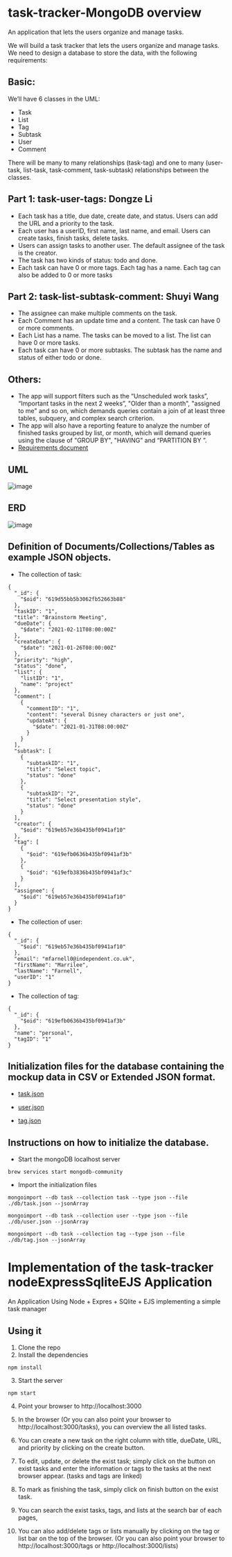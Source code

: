 # task-tracker-MongoDB overview

An application that lets the users organize and manage tasks.

We will build a task tracker that lets the users organize and manage tasks. We need to design a database to store the data, with the following requirements:

## Basic:

We’ll have 6 classes in the UML:

-   Task
-   List
-   Tag
-   Subtask
-   User
-   Comment

There will be many to many relationships (task-tag) and one to many (user- task, list-task, task-comment, task-subtask) relationships between the classes.

## Part 1: task-user-tags: Dongze Li

-   Each task has a title, due date, create date, and status. Users can add the URL and a priority to the task.
-   Each user has a userID, first name, last name, and email. Users can create tasks, finish tasks, delete tasks.
-   Users can assign tasks to another user. The default assignee of the task is the creator.
-   The task has two kinds of status: todo and done.
-   Each task can have 0 or more tags. Each tag has a name. Each tag can also be added to 0 or more tasks

## Part 2: task-list-subtask-comment: Shuyi Wang

-   The assignee can make multiple comments on the task.
-   Each Comment has an update time and a content. The task can have 0 or more comments.
-   Each List has a name. The tasks can be moved to a list. The list can have 0 or more tasks.
-   Each task can have 0 or more subtasks. The subtask has the name and status of either todo or done.

## Others:

-   The app will support filters such as the “Unscheduled work tasks”, “Important tasks in the next 2 weeks”, "Older than a month", "assigned to me" and so on, which demands queries contain a join of at least three tables, subquery, and complex search criterion.
-   The app will also have a reporting feature to analyze the number of finished tasks grouped by list, or month, which will demand queries using the clause of "GROUP BY", "HAVING" and “PARTITION BY ”.
-   [Requirements document](https://github.com/ldgze/task-tracker/blob/main/A.%20Requirements%20Document.pdf)

## UML

![image](https://github.com/ldgze/task-tracker-MongoDB/blob/main/B.%20UML%20-%20Page%201.png)

## ERD

![image](https://github.com/ldgze/task-tracker-MongoDB/blob/main/C.%20ERD.png)

## Definition of Documents/Collections/Tables as example JSON objects.

-   The collection of task:

```
{
  "_id": {
    "$oid": "619d55bb5b3062fb52663b88"
  },
  "taskID": "1",
  "title": "Brainstorm Meeting",
  "dueDate": {
    "$date": "2021-02-11T08:00:00Z"
  },
  "createDate": {
    "$date": "2021-01-26T08:00:00Z"
  },
  "priority": "high",
  "status": "done",
  "list": {
    "listID": "1",
    "name": "project"
  },
  "comment": [
    {
      "commentID": "1",
      "content": "several Disney characters or just one",
      "updateAt": {
        "$date": "2021-01-31T08:00:00Z"
      }
    }
  ],
  "subtask": [
    {
      "subtaskID": "1",
      "title": "Select topic",
      "status": "done"
    },
    {
      "subtaskID": "2",
      "title": "Select presentation style",
      "status": "done"
    }
  ],
  "creator": {
    "$oid": "619eb57e36b435bf0941af10"
  },
  "tag": [
    {
      "$oid": "619efb0636b435bf0941af3b"
    },
    {
      "$oid": "619efb3836b435bf0941af3c"
    }
  ],
  "assignee": {
    "$oid": "619eb57e36b435bf0941af10"
  }
}
```

-   The collection of user:

```
{
  "_id": {
    "$oid": "619eb57e36b435bf0941af10"
  },
  "email": "mfarnell0@independent.co.uk",
  "firstName": "Marrilee",
  "lastName": "Farnell",
  "userID": "1"
}
```

-   The collection of tag:

```
{
  "_id": {
    "$oid": "619efb0636b435bf0941af3b"
  },
  "name": "personal",
  "tagID": "1"
}
```

## Initialization files for the database containing the mockup data in CSV or Extended JSON format.

-   [task.json](https://github.com/ldgze/task-tracker-MongoDB/blob/main/db/task.json)

-   [user.json](https://github.com/ldgze/task-tracker-MongoDB/blob/main/db/user.json)

-   [tag.json](https://github.com/ldgze/task-tracker-MongoDB/blob/main/db/tag.json)

## Instructions on how to initialize the database.

-   Start the mongoDB localhost server

```
brew services start mongodb-community
```

-   Import the initialization files

```
mongoimport --db task --collection task --type json --file ./db/task.json --jsonArray
```

```
mongoimport --db task --collection user --type json --file ./db/user.json --jsonArray
```

```
mongoimport --db task --collection tag --type json --file ./db/tag.json --jsonArray
```

# Implementation of the task-tracker nodeExpressSqliteEJS Application

An Application Using Node + Expres + SQlite + EJS implementing a simple task manager

## Using it

1. Clone the repo
2. Install the dependencies

```
npm install
```

3. Start the server

```
npm start
```

4. Point your browser to http://localhost:3000

5. In the browser (Or you can also point your browser to http://localhost:3000/tasks), you can overview the all listed tasks.

6. You can create a new task on the right column with title, dueDate, URL, and priority by clicking on the create button.

7. To edit, update, or delete the exist task; simply click on the button on exist tasks and enter the information or tags to the tasks at the next browser appear. (tasks and tags are linked)

8. To mark as finishing the task, simply click on finish button on the exist task.

9. You can search the exist tasks, tags, and lists at the search bar of each pages,

10. You can also add/delete tags or lists manually by clicking on the tag or list bar on the top of the browser. (Or you can also point your browser to http://localhost:3000/tags or http://localhost:3000/lists)
